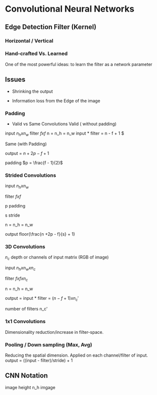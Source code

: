 # Convolutional Neural Networks

## Edge Detection Filter (Kernel)
### Horizontal / Vertical

### Hand-crafted Vs. Learned
One of the most powerful ideas: to learn the filter as a network parameter

## Issues
* Shrinking the output

* Information loss from the Edge of the image

### Padding

* Valid vs Same Convolutions
Valid ( without padding)

 input $n_h x n_w$
 filter $f x f$ 
 n = n_h = n_w
 input * filter = n - f + 1 $

Same (with Padding)

output = $n + 2p - f + 1$ 

padding $p = \frac{f - 1}{2}$

### Strided Convolutions

input $n_h x n_w$

filter $f x f$

p padding 

s stride

 n = n_h = n_w
 
output floor(\frac{n +2p - f}{s} + 1)

### 3D Convolutions
$n_c$ depth or channels of input matrix (RGB of image)

input $n_h x n_w x n_c$

filter $f x f x n_c$
 
 n = n_h = n_w
 
output = input * filter = $(n - f + 1) x n_c'$

number of filters n_c' 

### 1x1 Convolutions
Dimensionality reduction/increase in filter-space.

### Pooling / Down sampling (Max, Avg)
Reducing the spatial dimension. Applied on each channel/filter of input.
output = ((input - filter)/stride) + 1
## CNN Notation
image height n_h
imgage 
